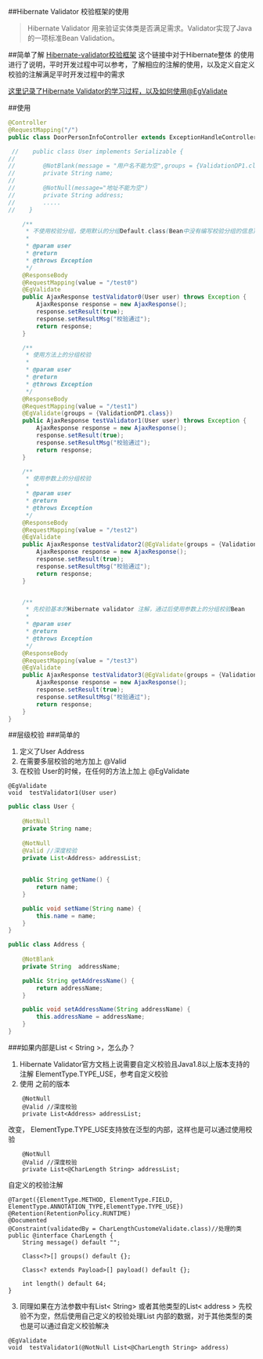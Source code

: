 ##Hibernate Validator 校验框架的使用
> Hibernate Validator 用来验证实体类是否满足需求。Validator实现了Java的一项标准Bean Validation。

##简单了解
[Hibernate-validator校验框架](https://blog.csdn.net/liuchuanhong1/article/details/52042294) 这个链接中对于Hibernate整体
的使用进行了说明，平时开发过程中可以参考，了解相应的注解的使用，以及定义自定义校验的注解满足平时开发过程中的需求

[这里记录了Hibernate Validator的学习过程，以及如何使用@EgValidate](https://blog.csdn.net/u012881904/article/details/79538895)

##使用
```java
@Controller
@RequestMapping("/")
public class DoorPersonInfoController extends ExceptionHandleController {

 //    public class User implements Serializable {
//
//        @NotBlank(message = "用户名不能为空",groups = {ValidationDP1.class})
//        private String name;
//
//        @NotNull(message="地址不能为空")
//        private String address;
//        .....
//    }

    /**
     * 不使用校验分组，使用默认的分组Default.class(Bean中没有编写校验分组的信息)
     *
     * @param user
     * @return
     * @throws Exception
     */
    @ResponseBody
    @RequestMapping(value = "/test0")
    @EgValidate
    public AjaxResponse testValidator0(User user) throws Exception {
        AjaxResponse response = new AjaxResponse();
        response.setResult(true);
        response.setResultMsg("校验通过");
        return response;
    }

    /**
     * 使用方法上的分组校验
     *
     * @param user
     * @return
     * @throws Exception
     */
    @ResponseBody
    @RequestMapping(value = "/test1")
    @EgValidate(groups = {ValidationDP1.class})
    public AjaxResponse testValidator1(User user) throws Exception {
        AjaxResponse response = new AjaxResponse();
        response.setResult(true);
        response.setResultMsg("校验通过");
        return response;
    }

    /**
     * 使用参数上的分组校验
     *
     * @param user
     * @return
     * @throws Exception
     */
    @ResponseBody
    @RequestMapping(value = "/test2")
    @EgValidate
    public AjaxResponse testValidator2(@EgValidate(groups = {ValidationDP1.class, Default.class}) User user) throws Exception {
        AjaxResponse response = new AjaxResponse();
        response.setResult(true);
        response.setResultMsg("校验通过");
        return response;
    }


    /**
     * 先校验基本的Hibernate validator 注解，通过后使用参数上的分组校验Bean
     *
     * @param user
     * @return
     * @throws Exception
     */
    @ResponseBody
    @RequestMapping(value = "/test3")
    @EgValidate
    public AjaxResponse testValidator3(@EgValidate(groups = {ValidationDP1.class, Default.class}) User user, @NotNull(message = "不能为空") Integer id) throws Exception {
        AjaxResponse response = new AjaxResponse();
        response.setResult(true);
        response.setResultMsg("校验通过");
        return response;
    }
}
```

##层级校验
###简单的
1. 定义了User  Address 
2. 在需要多层校验的地方加上 @Valid
3. 在校验 User的时候，在任何的方法上加上 @EgValidate 
```
@EgValidate 
void  testValidator1(User user)
```

```java
public class User {
    
    @NotNull
    private String name;
    
    @NotNull
    @Valid //深度校验
    private List<Address> addressList;
    
    
    public String getName() {
        return name;
    }

    public void setName(String name) {
        this.name = name;
    }
}
```
```java
public class Address {
    
    @NotBlank
    private String  addressName;

    public String getAddressName() {
        return addressName;
    }

    public void setAddressName(String addressName) {
        this.addressName = addressName;
    }
}
```
###如果内部是List < String >，怎么办？
1. Hibernate Validator官方文档上说需要自定义校验且Java1.8以上版本支持的注解 ElementType.TYPE_USE，参考自定义校验
2. 使用 
之前的版本
```
    @NotNull
    @Valid //深度校验
    private List<Address> addressList;
```
改变， ElementType.TYPE_USE支持放在泛型的内部，这样也是可以通过使用校验
```
    @NotNull
    @Valid //深度校验
    private List<@CharLength String> addressList;
```
自定义的校验注解
```
@Target({ElementType.METHOD, ElementType.FIELD, ElementType.ANNOTATION_TYPE,ElementType.TYPE_USE})
@Retention(RetentionPolicy.RUNTIME)
@Documented
@Constraint(validatedBy = CharLengthCustomeValidate.class)//处理的类
public @interface CharLength {
    String message() default "";

    Class<?>[] groups() default {};

    Class<? extends Payload>[] payload() default {};

    int length() default 64;
}

```

3. 同理如果在方法参数中有List< String> 或者其他类型的List< address >
先校验不为空，然后使用自己定义的校验处理List 内部的数据，对于其他类型的类也是可以通过自定义校验解决
```
@EgValidate 
void  testValidator1(@NotNull List<@CharLength String> address)
```
